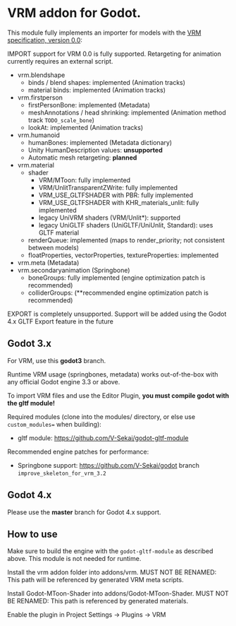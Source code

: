 # VRM addon for Godot.

This module fully implements an importer for models with the [VRM specification, version 0.0](https://github.com/vrm-c/vrm-specification/tree/master/specification/0.0):

IMPORT support for VRM 0.0 is fully supported. Retargeting for animation currently requires an external script.

* vrm.blendshape
  * binds / blend shapes: implemented (Animation tracks)
  * material binds: implemented (Animation tracks)
* vrm.firstperson
  * firstPersonBone: implemented (Metadata)
  * meshAnnotations / head shrinking: implemented (Animation method track `TODO_scale_bone`)
  * lookAt: implemented (Animation tracks)
* vrm.humanoid
  * humanBones: implemented (Metadata dictionary)
  * Unity HumanDescription values: **unsupported**
  * Automatic mesh retargeting: **planned**
* vrm.material
  * shader
    * VRM/MToon: fully implemented
    * VRM/UnlitTransparentZWrite: fully implemented
    * VRM_USE_GLTFSHADER with PBR: fully implemented
    * VRM_USE_GLTFSHADER with KHR_materials_unlit: fully implemented
    * legacy UniVRM shaders (VRM/Unlit*): supported
    * legacy UniGLTF shaders (UniGLTF/UniUnlit, Standard): uses GLTF material
  * renderQueue: implemented (maps to render_priority; not consistent between models)
  * floatProperties, vectorProperties, textureProperties: implemented
* vrm.meta (Metadata)
* vrm.secondaryanimation (Springbone)
  * boneGroups: fully implemented (engine optimization patch is recommended)
  * colliderGroups: (**recommended engine optimization patch is recommended)

EXPORT is completely unsupported. Support will be added using the Godot 4.x GLTF Export feature in the future

## Godot 3.x

For VRM, use this **godot3** branch.

Runtime VRM usage (springbones, metadata) works out-of-the-box with any official Godot engine 3.3 or above.

To import VRM files and use the Editor Plugin, **you must compile godot with the gltf module!**

Required modules (clone into the modules/ directory, or else use `custom_modules=` when building):
* gltf module: https://github.com/V-Sekai/godot-gltf-module

Recommended engine patches for performance:
* Springbone support: https://github.com/V-Sekai/godot branch `improve_skeleton_for_vrm_3.2`

## Godot 4.x

Please use the **master** branch for Godot 4.x support.

## How to use

Make sure to build the engine with the `godot-gltf-module` as described above. This module is not needed for runtime.

Install the vrm addon folder into addons/vrm. MUST NOT BE RENAMED: This path will be referenced by generated VRM meta scripts.

Install Godot-MToon-Shader into addons/Godot-MToon-Shader. MUST NOT BE RENAMED: This path is referenced by generated materials.

Enable the plugin in Project Settings -> Plugins -> VRM
